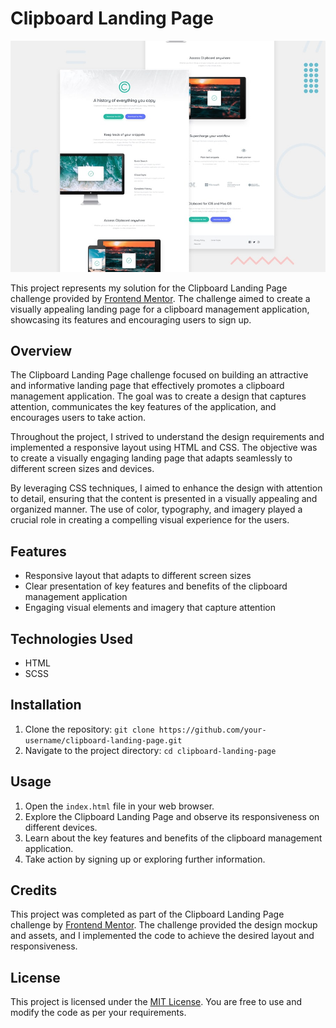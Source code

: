 # Clipboard Landing Page

![Design preview for the Clipboard landing page coding challenge](./design/desktop-preview.jpg)

This project represents my solution for the Clipboard Landing Page challenge provided by [Frontend Mentor](https://www.frontendmentor.io/). The challenge aimed to create a visually appealing landing page for a clipboard management application, showcasing its features and encouraging users to sign up.

## Overview

The Clipboard Landing Page challenge focused on building an attractive and informative landing page that effectively promotes a clipboard management application. The goal was to create a design that captures attention, communicates the key features of the application, and encourages users to take action.

Throughout the project, I strived to understand the design requirements and implemented a responsive layout using HTML and CSS. The objective was to create a visually engaging landing page that adapts seamlessly to different screen sizes and devices.

By leveraging CSS techniques, I aimed to enhance the design with attention to detail, ensuring that the content is presented in a visually appealing and organized manner. The use of color, typography, and imagery played a crucial role in creating a compelling visual experience for the users.

## Features

- Responsive layout that adapts to different screen sizes
- Clear presentation of key features and benefits of the clipboard management application
- Engaging visual elements and imagery that capture attention

## Technologies Used

- HTML
- SCSS

## Installation

1. Clone the repository: `git clone https://github.com/your-username/clipboard-landing-page.git`
2. Navigate to the project directory: `cd clipboard-landing-page`

## Usage

1. Open the `index.html` file in your web browser.
2. Explore the Clipboard Landing Page and observe its responsiveness on different devices.
3. Learn about the key features and benefits of the clipboard management application.
4. Take action by signing up or exploring further information.

## Credits

This project was completed as part of the Clipboard Landing Page challenge by [Frontend Mentor](https://www.frontendmentor.io/). The challenge provided the design mockup and assets, and I implemented the code to achieve the desired layout and responsiveness.

## License

This project is licensed under the [MIT License](LICENSE). You are free to use and modify the code as per your requirements.
